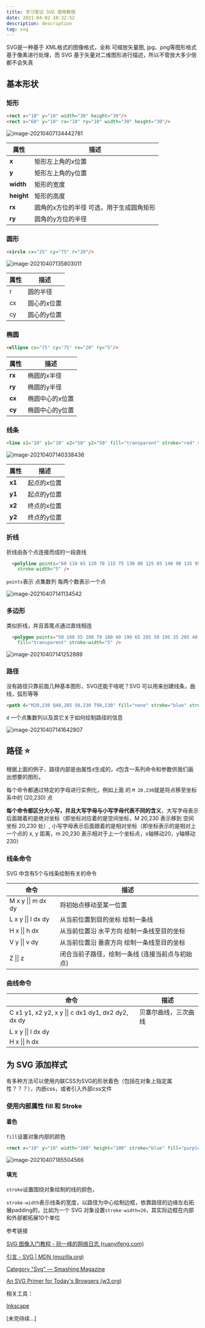 ```yaml
---
title: 学习笔记 SVG 使用教程
date: 2021-04-02 10:32:52
description: description
tag: svg
---
```


SVG是一种基于 XML格式的图像格式，全称 可缩放矢量图, jpg、png等图形格式基于像素进行处理，而 SVG 基于矢量对二维图形进行描述，所以不管放大多少倍都不会失真

## 基本形状

### 矩形

```html
<rect x="10" y="10" width="30" height="30"/>
<rect x="60" y="10" rx="10" ry="10" width="30" height="30"/>
```

![image-20210407134442781](http://img.massivejohn.com/image-20210407134442781.png)

| 属性       | 描述                                     |
| ---------- | ---------------------------------------- |
| **x**      | 矩形左上角的x位置                        |
| **y**      | 矩形左上角的y位置                        |
| **width**  | 矩形的宽度                               |
| **height** | 矩形的高度                               |
| **rx**     | 圆角的x方位的半径 可选，用于生成圆角矩形 |
| **ry**     | 圆角的y方位的半径                        |

### 圆形

```html
<circle cx="25" cy="75" r="20"/>
```

![image-20210407135803011](http://img.massivejohn.com/image-20210407135803011.png)

| 属性 | 描述        |
| ---- | ----------- |
| r    | 圆的半径    |
| cx   | 圆心的x位置 |
| cy   | 圆心的y位置 |

### 椭圆

```html
<ellipse cx="75" cy="75" rx="20" ry="5"/>
```

| 属性   | 描述            |
| ------ | --------------- |
| **rx** | 椭圆的x半径     |
| **ry** | 椭圆的y半径     |
| **cx** | 椭圆中心的x位置 |
| **cy** | 椭圆中心的y位置 |

### 线条

```html
<line x1="10" y1="10" x2="50" y2="50" fill="transparent" stroke="red" stroke-width="5" />
```

![image-20210407140338436](http://img.massivejohn.com/image-20210407140338436.png)

| 属性   | 描述        |
| ------ | ----------- |
| **x1** | 起点的x位置 |
| **y1** | 起点的y位置 |
| **x2** | 终点的x位置 |
| **y2** | 终点的y位置 |

### 折线

折线由各个点连接而成的一段直线

```html
  <polyline points="60 110 65 120 70 115 75 130 80 125 85 140 90 135 95 150 100 145" stroke="orange" fill="transparent"
    stroke-width="5" />
```

`points`表示 点集数列 每两个数表示一个点

![image-20210407141134542](http://img.massivejohn.com/image-20210407141134542.png)

### 多边形

类似折线，并且首尾点通过直线相连

```html
  <polygon points="50 160 55 180 70 180 60 190 65 205 50 195 35 205 40 190 30 180 45 180" stroke="green"
    fill="transparent" stroke-width="5" />
```

![image-20210407141252889](http://img.massivejohn.com/image-20210407141252889.png)

### 路径 

没有路径只靠前面几种基本图形，SVG还能干啥呢？SVG 可以用来创建线条，曲线，弧形等等

```html
<path d="M20,230 Q40,205 50,230 T90,230" fill="none" stroke="blue" stroke-width="5" />
```

`d` 一个点集数列以及其它关于如何绘制路径的信息

![image-20210407141642807](http://img.massivejohn.com/image-20210407141642807.png)

## 路径 ⭐️

根据上面的例子，路径内部是由属性`d`生成的，`d`包含一系列命令和参数供我们画出想要的图形。

每个命令都通过特定的字母进行实例化，例如上面 的 `M 20,230`就是将点移至坐标系中的 (20,230) 点

**每个命令都区分大小写，并且大写字母与小写字母代表不同的含义**，大写字母表示后面跟着的是绝对坐标（即坐标对应着的是空间坐标，M 20,230 表示移到 空间坐标 20,230 处）, 小写字母表示后面跟着的是相对坐标（即坐标表示的是相对上一个点的 x, y 距离，m 20,230 表示相对于上一个坐标点，x轴移动20，y轴移动230） 

### 线条命令

SVG 中含有5个与线条绘制有关的命令

| 命令                 | 描述                                            |
| -------------------- | ----------------------------------------------- |
| M x y \|\| m dx dy   | 将初始点移动至某一位置                          |
| L x y  \|\|  l dx dy | 从当前位置到目的坐标 绘制一条线                 |
| H x  \|\|  h dx      | 从当前位置沿 水平方向 绘制一条线至目的坐标      |
| V y  \|\|  v dy      | 从当前位置沿 垂直方向 绘制一条线至目的坐标      |
| Z  \|\|  z           | 闭合当前子路径，绘制一条线 (连接当前点与初始点) |

### 曲线命令

| 命令                                               | 描述                 |
| -------------------------------------------------- | -------------------- |
| C x1 y1, x2 y2, x y \|\| c dx1 dy1, dx2 dy2, dx dy | 贝塞尔曲线，三次曲线 |
| L x y  \|\|  l dx dy                               |                      |
| H x  \|\|  h dx                                    |                      |

## 为 SVG 添加样式

有多种方法可以使用内联CSS为SVG的形状着色（包括在对象上指定属性？？？），内嵌css，或者引入外部css文件

### 使用内部属性 fill 和 Stroke

#### 着色

`fill`设置对象内部的颜色

```html
<rect x="10" y="10" width="100" height="100" stroke="blue" fill="purple" fill-opacity="0.5" stroke-opacity="0.8" stroke-width="10" />
```

![image-20210407185504566](http://img.massivejohn.com/image-20210407185504566.png)

#### 填充

`stroke`设置围绕对象绘制的线的颜色，

`stroke-width`表示线条的宽度，以路径为中心绘制边框，依靠路径的边缘左右拓展padding的，比如为一个 SVG 对象设置`stroke-width=20`，其实际边框在内部和外部都拓展10个单位





参考链接

[SVG 图像入门教程 - 阮一峰的网络日志 (ruanyifeng.com)](https://www.ruanyifeng.com/blog/2018/08/svg.html)

[引言 - SVG | MDN (mozilla.org)](https://developer.mozilla.org/zh-CN/docs/Web/SVG/Tutorial/Introduction)

[Category "Svg" — Smashing Magazine](https://www.smashingmagazine.com/category/svg)

[An SVG Primer for Today's Browsers (w3.org)](https://www.w3.org/Graphics/SVG/IG/resources/svgprimer.html)

相关工具：

[Inkscape](https://inkscape.org/zh-hant/)

[未完待续...]

